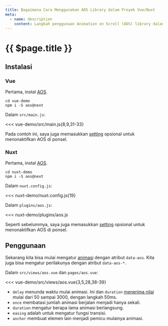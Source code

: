 ```yaml
---
title: Bagaimana Cara Menggunakan AOS Library dalam Proyek Vue/Nuxt
meta:
  - name: description
    content: Langkah penggunaan Animation on Scroll (AOS) library dalam proyek Vue/Nuxt.
---
```


# {{ $page.title }}

<start-tutorial demo="aos" lang="id" />

## Instalasi

### Vue

Pertama, instal [AOS](https://github.com/michalsnik/aos).

```bash{2}
cd vue-demo
npm i -S aos@next
```

Dalam `src/main.js`:

<<< vue-demo/src/main.js{8,9,31-33}

Pada contoh ini, saya juga memasukkan [setting](https://github.com/michalsnik/aos#1-initialize-aos) opsional untuk menonaktifkan AOS di ponsel.

### Nuxt

Pertama, instal [AOS](https://github.com/michalsnik/aos).

```bash{2}
cd nuxt-demo
npm i -S aos@next
```

Dalam `nuxt.config.js`:

<<< nuxt-demo/nuxt.config.js{19}

Dalam `plugins/aos.js`:

<<< nuxt-demo/plugins/aos.js

Seperti sebelummya, saya juga memasukkan [setting](https://github.com/michalsnik/aos#1-initialize-aos) opsional untuk menonaktifkan AOS di ponsel.

## Penggunaan

Sekarang kita bisa mulai mengatur [animasi](https://github.com/michalsnik/aos#animations) dengan atribut `data-aos`. Kita juga bisa mengatur perilakunya dengan atribut `data-aos-*`.

Dalam `src/views/aos.vue` dan `pages/aos.vue`:

<<< vue-demo/src/views/aos.vue{3,5,28,38-39}

- `delay` menunda waktu mulai animasi. Ini dan `duration` [menerima nilai](https://github.com/michalsnik/aos#setting-duration-delay) mulai dari 50 sampai 3000, dengan langkah 50ms.
- `once` membatasi jumlah animasi berjalan menjadi hanya sekali.
- `duration` mengatur berapa lama animasi berlangsung.
- `easing` adalah untuk mengatur fungsi transisi.
- `anchor` membuat elemen lain menjadi pemicu mulainya animasi.
